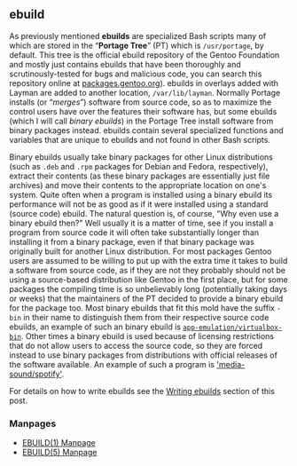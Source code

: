 ## ebuild
As previously mentioned **ebuilds** are specialized Bash scripts many of which are stored in the &ldquo;**Portage Tree**&rdquo; (PT) which is `/usr/portage`, by default. This tree is the official ebuild repository of the Gentoo Foundation and mostly just contains ebuilds that have been thoroughly and scrutinously-tested for bugs and malicious code, you can search this repository online at [packages.gentoo.org](https://packages.gentoo.org)). ebuilds in overlays added with Layman are added to another location, `/var/lib/layman`. Normally Portage installs (or &ldquo;*merges*&rdquo;) software from source code, so as to maximize the control users have over the features their software has, but some ebuilds (which I will call *binary ebuilds*) in the Portage Tree install software from binary packages instead. ebuilds contain several specialized functions and variables that are unique to ebuilds and not found in other Bash scripts.

Binary ebuilds usually take binary packages for other Linux distributions (such as `.deb` and `.rpm` packages for Debian and Fedora, respectively), extract their contents (as these binary packages are essentially just file archives) and move their contents to the appropriate location on one's system. Quite often when a program is installed using a binary ebuild its performance will not be as good as if it were installed using a standard (source code) ebuild. The natural question is, of course, "Why even use a binary ebuild then?" Well usually it is a matter of time, see if you install a program from source code it will often take substantially longer than installing it from a binary package, even if that binary package was originally built for another Linux distribution. For most packages Gentoo users are assumed to be willing to put up with the extra time it takes to build a software from source code, as if they are not they probably should not be using a source-based distribution like Gentoo in the first place, but for some packages the compiling time is so unbelievably long (potentially taking days or weeks) that the maintainers of the PT decided to provide a binary ebuild for the package too. Most binary ebuilds that fit this mold have the suffix `-bin` in their name to distinguish them from their respective source code ebuilds, an example of such an binary ebuild is [`app-emulation/virtualbox-bin`](https://packages.gentoo.org/packages/app-emulation/virtualbox-bin). Other times a binary ebuild is used because of licensing restrictions that do not allow users to access the source code, so they are forced instead to use binary packages from distributions with official releases of the software available. An example of such a program is ['media-sound/spotify'](https://packages.gentoo.org/packages/media-sound/spotify).

For details on how to write ebuilds see the [Writing ebuilds](#writing-ebuilds) section of this post.

### Manpages
* [EBUILD(1) Manpage](/man/ebuild.1.html)
* [EBUILD(5) Manpage](/man/ebuild.5.html)
